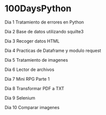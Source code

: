 # 100DaysPython

Dia 1 Tratamiento de errores en Python 

Dia 2 Base de datos utilizando squilte3

Dia 3 Recoger datos HTML 

Dia 4 Practicas de Dataframe y modulo request

Dia 5 Tratamiento de imagenes

Dia 6 Lector de archivos

Dia 7 Mini RPG Parte 1

Dia 8 Transformar PDF a TXT

Dia 9 Selenium

Dia 10 Comparar imagenes
